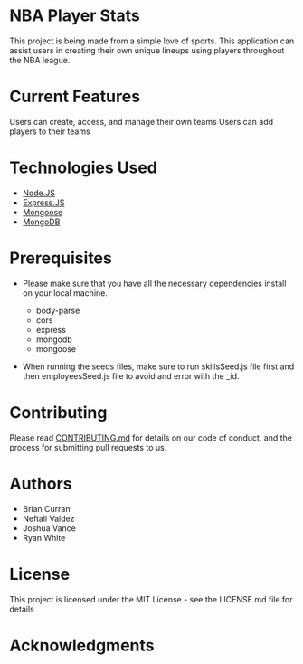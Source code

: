 # NBA Player Stats

This project is being made from a simple love of sports. 
This application can assist users in creating their own unique lineups using players throughout the NBA league.

# Current Features

Users can create, access, and manage their own teams
Users can add players to their teams

# Technologies Used

* [Node.JS](https://nodejs.org/en/)
* [Express.JS](https://expressjs.com/)
* [Mongoose](https://mongoosejs.com/)
* [MongoDB](https://www.mongodb.com/)

# Prerequisites

* Please make sure that you have all the necessary dependencies install on your local machine. 
  * body-parse
  * cors
  * express
  * mongodb
  * mongoose

* When running the seeds files, make sure to run skillsSeed.js file first and then employeesSeed.js file to avoid and error with the _id.

# Contributing
Please read [CONTRIBUTING.md](https://gist.github.com/PurpleBooth/b24679402957c63ec426) for details on our code of conduct, and the process for submitting pull requests to us.

# Authors
* Brian Curran  
* Neftali Valdez 
* Joshua Vance 
* Ryan White 

# License
This project is licensed under the MIT License - see the LICENSE.md file for details

# Acknowledgments
